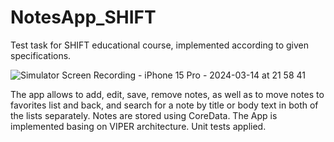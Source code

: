 # NotesApp_SHIFT
Test task for SHIFT educational course, implemented according to given specifications.

![Simulator Screen Recording - iPhone 15 Pro - 2024-03-14 at 21 58 41](https://github.com/AVertikova/NotesApp_CFT_2024/assets/156770572/1443e52c-8065-4eb3-bb5c-597f8ef54c16)

The app allows to add, edit, save, remove notes, as well as to move notes to favorites list and back, and search for a note by title or body text in both of the lists separately.
Notes are stored using CoreData.
The App is implemented basing on VIPER architecture. Unit tests applied.

